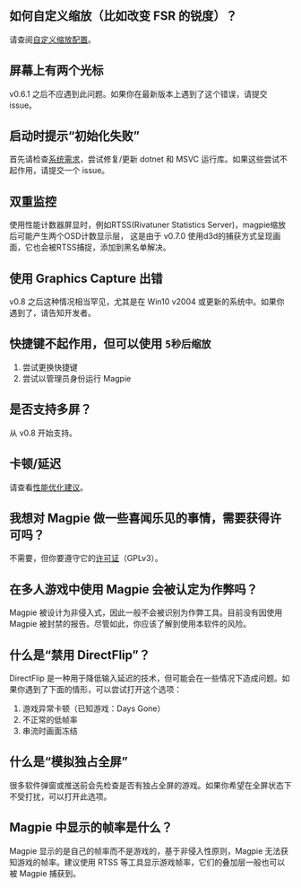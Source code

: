 ## 如何自定义缩放（比如改变 FSR 的锐度）？

请查阅[自定义缩放配置](https://github.com/Blinue/Magpie/wiki/%E8%87%AA%E5%AE%9A%E4%B9%89%E7%BC%A9%E6%94%BE%E9%85%8D%E7%BD%AE)。

## 屏幕上有两个光标

v0.6.1 之后不应遇到此问题。如果你在最新版本上遇到了这个错误，请提交 issue。

## 启动时提示“初始化失败”

首先请检查[系统需求](https://github.com/Blinue/Magpie/blob/master/README.md#%E7%B3%BB%E7%BB%9F%E9%9C%80%E6%B1%82)，尝试修复/更新 dotnet 和 MSVC 运行库。如果这些尝试不起作用，请提交一个 issue。

## 双重监控

使用性能计数器屏显时，例如RTSS(Rivatuner Statistics Server)，magpie缩放后可能产生两个OSD计数显示层，
这是由于 v0.7.0 使用d3d的捕获方式呈现画面，它也会被RTSS捕捉，添加到黑名单解决。

## 使用 Graphics Capture 出错

v0.8 之后这种情况相当罕见，尤其是在 Win10 v2004 或更新的系统中。如果你遇到了，请告知开发者。

## 快捷键不起作用，但可以使用 `5秒后缩放`

1. 尝试更换快捷键
2. 尝试以管理员身份运行 Magpie

## 是否支持多屏？

从 v0.8 开始支持。

## 卡顿/延迟

请查看[性能优化建议](https://github.com/Blinue/Magpie/wiki/%E6%80%A7%E8%83%BD%E4%BC%98%E5%8C%96%E5%BB%BA%E8%AE%AE)。

## 我想对 Magpie 做一些喜闻乐见的事情，需要获得许可吗？

不需要，但你要遵守它的[许可证](https://github.com/Blinue/Magpie/blob/master/LICENSE)（GPLv3）。

## 在多人游戏中使用 Magpie 会被认定为作弊吗？

Magpie 被设计为非侵入式，因此一般不会被识别为作弊工具。目前没有因使用 Magpie 被封禁的报告。尽管如此，你应该了解到使用本软件的风险。

## 什么是“禁用 DirectFlip”？

DirectFlip 是一种用于降低输入延迟的技术，但可能会在一些情况下造成问题。如果你遇到了下面的情形，可以尝试打开这个选项：

1. 游戏异常卡顿（已知游戏：Days Gone）
2. 不正常的低帧率
3. 串流时画面冻结

## 什么是“模拟独占全屏”

很多软件弹窗或推送前会先检查是否有独占全屏的游戏。如果你希望在全屏状态下不受打扰，可以打开此选项。

## Magpie 中显示的帧率是什么？

Magpie 显示的是自己的帧率而不是游戏的，基于非侵入性原则，Magpie 无法获知游戏的帧率。建议使用 RTSS 等工具显示游戏帧率，它们的叠加层一般也可以被 Magpie 捕获到。
